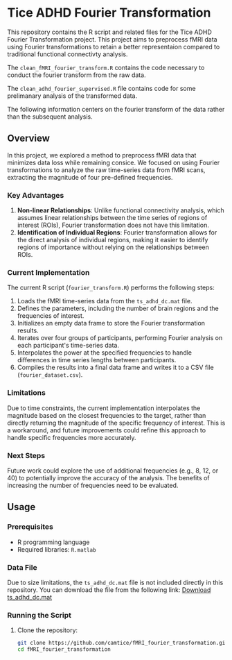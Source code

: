 # Tice ADHD Fourier Transformation

This repository contains the R script and related files for the Tice ADHD Fourier Transformation project. This project aims to preprocess fMRI data using Fourier transformations to retain a better representaion compared to traditional functional connectivty analysis. 

The `clean_fMRI_fourier_transform.R` contains the code necessary to conduct the fourier transform from the raw data. 

The `clean_adhd_fourier_supervised.R` file contains code for some prelimanary analysis of the transformed data. 

The following information centers on the fourier transform of the data rather than the subsequent analysis.
 
## Overview

In this project, we explored a method to preprocess fMRI data that minimizes data loss while remaining consice. We focused on using Fourier transformations to analyze the raw time-series data from fMRI scans, extracting the magnitude of four pre-defined frequencies.

### Key Advantages

1. **Non-linear Relationships**: Unlike functional connectivity analysis, which assumes linear relationships between the time series of regions of interest (ROIs), Fourier transformation does not have this limitation.
2. **Identification of Individual Regions**: Fourier transformation allows for the direct analysis of individual regions, making it easier to identify regions of importance without relying on the relationships between ROIs.

### Current Implementation

The current R script (`fourier_transform.R`) performs the following steps:

1. Loads the fMRI time-series data from the `ts_adhd_dc.mat` file.
2. Defines the parameters, including the number of brain regions and the frequencies of interest.
3. Initializes an empty data frame to store the Fourier transformation results.
4. Iterates over four groups of participants, performing Fourier analysis on each participant's time-series data.
5. Interpolates the power at the specified frequencies to handle differences in time series lengths between participants.
6. Compiles the results into a final data frame and writes it to a CSV file (`fourier_dataset.csv`).

### Limitations

Due to time constraints, the current implementation interpolates the magnitude based on the closest frequencies to the target, rather than directly returning the magnitude of the specific frequency of interest. This is a workaround, and future improvements could refine this approach to handle specific frequencies more accurately.

### Next Steps

Future work could explore the use of additional frequencies (e.g., 8, 12, or 40) to potentially improve the accuracy of the analysis. The benefits of increasing the number of frequencies need to be evaluated.

## Usage

### Prerequisites

- R programming language
- Required libraries: `R.matlab`

### Data File

Due to size limitations, the `ts_adhd_dc.mat` file is not included directly in this repository. You can download the file from the following link: [Download ts_adhd_dc.mat](https://auburn.box.com/s/dhxvtbvqo1zphmfur71gxv6ad30nd1o7)


### Running the Script

1. Clone the repository:

   ```sh
   git clone https://github.com/camtice/fMRI_fourier_transformation.git
   cd fMRI_fourier_transformation
